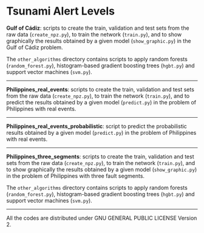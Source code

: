 # Tsunami Alert Levels

**Gulf of Cádiz**: scripts to create the train, validation and test sets from the raw data (`create_npz.py`), to train the network (`train.py`), and to show graphically the results obtained by a given model (`show_graphic.py`) in the Gulf of Cádiz problem.

The `other_algorithms` directory contains scripts to apply random forests (`random_forest.py`), histogram-based gradient boosting trees (`hgbt.py`) and support vector machines (`svm.py`).

---

**Philippines_real_events**: scripts to create the train, validation and test sets from the raw data (`create_npz.py`), to train the network (`train.py`), and to predict the results obtained by a given model (`predict.py`) in the problem of Philippines with real events.

---

**Philippines_real_events_probabilistic**: script to predict the probabilistic results obtained by a given model (`predict.py`) in the problem of Philippines with real events.

---

**Philippines_three_segments**: scripts to create the train, validation and test sets from the raw data (`create_npz.py`), to train the network (`train.py`), and to show graphically the results obtained by a given model (`show_graphic.py`) in the problem of Philippines with three fault segments.

The `other_algorithms` directory contains scripts to apply random forests (`random_forest.py`), histogram-based gradient boosting trees (`hgbt.py`) and support vector machines (`svm.py`).

---

All the codes are distributed under GNU GENERAL PUBLIC LICENSE Version 2.

